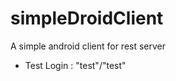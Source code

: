 simpleDroidClient
=================

A simple android client for rest server

- Test Login : "test"/"test"
